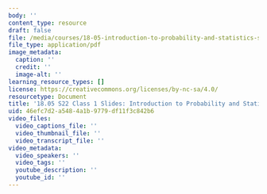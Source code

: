 ```yaml
---
body: ''
content_type: resource
draft: false
file: /media/courses/18-05-introduction-to-probability-and-statistics-spring-2022/mit18_05s22_class1-slides.pdf
file_type: application/pdf
image_metadata:
  caption: ''
  credit: ''
  image-alt: ''
learning_resource_types: []
license: https://creativecommons.org/licenses/by-nc-sa/4.0/
resourcetype: Document
title: '18.05 S22 Class 1 Slides: Introduction to Probability and Statistics'
uid: 46efc7d2-a548-4a1b-9779-df11f3c842b6
video_files:
  video_captions_file: ''
  video_thumbnail_file: ''
  video_transcript_file: ''
video_metadata:
  video_speakers: ''
  video_tags: ''
  youtube_description: ''
  youtube_id: ''
---
```

